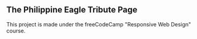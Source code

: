 ## The Philippine Eagle Tribute Page

This project is made under the freeCodeCamp "Responsive Web Design" course.

